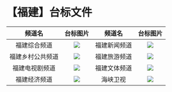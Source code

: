 # 【福建】台标文件
|频道名|台标图片|频道名|台标图片|
|:---:|:---:|:---:|:---:|
|福建综合频道|<img src="https://raw.githubusercontent.com/wanglindl/TVLogo/main/img/Fujian1.png">|福建新闻频道|<img src="https://raw.githubusercontent.com/wanglindl/TVLogo/main/img/Fujian3.png">|
|福建乡村公共频道|<img src="https://raw.githubusercontent.com/wanglindl/TVLogo/main/img/Fujian2.png">|福建旅游频道|<img src="https://raw.githubusercontent.com/wanglindl/TVLogo/main/img/Fujian5.png">|
|福建电视剧频道|<img src="https://raw.githubusercontent.com/wanglindl/TVLogo/main/img/Fujian4.png">|福建文体频道|<img src="https://raw.githubusercontent.com/wanglindl/TVLogo/main/img/Fujian7.png">|
|福建经济频道|<img src="https://raw.githubusercontent.com/wanglindl/TVLogo/main/img/Fujian6.png">|海峡卫视|<img src="https://raw.githubusercontent.com/wanglindl/TVlogo/main/img/Haixia.png">|
